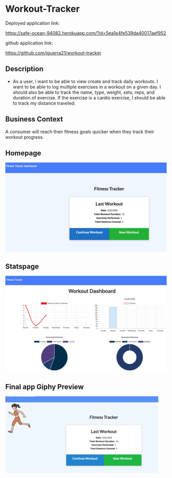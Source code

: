 # Workout-Tracker

Deployed application link: 

https://safe-ocean-94082.herokuapp.com/?id=5ea1e4fe539da40017aef952

github application link:

https://github.com/jguerra21/workout-tracker

## Description

* As a user, I want to be able to view create and track daily workouts. I want to be able to log multiple exercises in a workout on a given day. I should also be able to track the name, type, weight, sets, reps, and duration of exercise. If the exercise is a cardio exercise, I should be able to track my distance traveled.

## Business Context

A consumer will reach their fitness goals quicker when they track their workout progress.

## Homepage

![](/images/screenshot1.jpeg)

## Statspage

![](/images/screenshot5.jpeg)

## Final app Giphy Preview

![](/images/giphy.gif)
